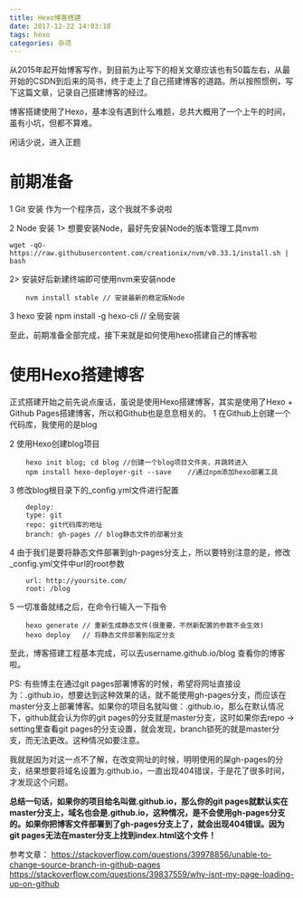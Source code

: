 ```yaml
---
title: Hexo博客搭建
date: 2017-12-22 14:03:18
tags: hexo
categories: 杂项
---
```


从2015年起开始博客写作，到目前为止写下的相关文章应该也有50篇左右，从最开始的CSDN到后来的简书，终于走上了自己搭建博客的道路。所以按照惯例，写下这篇文章，记录自己搭建博客的经过。

<!-- more -->

博客搭建使用了Hexo，基本没有遇到什么难题，总共大概用了一个上午的时间，虽有小坑，但都不算难。

闲话少说，进入正题

前期准备
===

1 Git 安装
	作为一个程序员，这个我就不多说啦

2 Node 安装
	1> 想要安装Node，最好先安装Node的版本管理工具nvm

	wget -qO- https://raw.githubusercontent.com/creationix/nvm/v0.33.1/install.sh | bash

  2> 安装好后新建终端即可使用nvm来安装node

		nvm install stable // 安装最新的稳定版Node

3 hexo 安装
		npm install -g hexo-cli // 全局安装

至此，前期准备全部完成，接下来就是如何使用hexo搭建自己的博客啦

使用Hexo搭建博客
===

正式搭建开始之前先说点废话，虽说是使用Hexo搭建博客，其实是使用了Hexo + Github Pages搭建博客，所以和Github也是息息相关的。
	1 在Github上创建一个代码库，我使用的是blog

  2 使用Hexo创建blog项目  

		hexo init blog; cd blog	//创建一个blog项目文件夹，并跳转进入
		npm install hexo-deployer-git --save	//通过npm添加hexo部署工具

  3 修改blog根目录下的_config.yml文件进行配置

		deploy:
		type: git
		repo: git代码库的地址
		branch: gh-pages // blog静态文件的部署分支

  4 由于我们是要将静态文件部署到gh-pages分支上，所以要特别注意的是，修改_config.yml文件中url的root参数

		url: http://yoursite.com/
		root: /blog

  5 一切准备就绪之后，在命令行输入一下指令

		hexo generate // 重新生成静态文件(很重要，不然新配置的参数不会生效)
		hexo deploy   // 将静态文件部署到指定分支

至此，博客搭建工程基本完成，可以去username.github.io/blog 查看你的博客啦。

PS: 有些博主在通过git pages部署博客的时候，希望将网址直接设为：<username>.github.io，想要达到这种效果的话，就不能使用gh-pages分支，而应该在master分支上部署博客。如果你的项目名就叫做：<username>.github.io，那么在默认情况下，github就会认为你的git pages的分支就是master分支，这时如果你去repo -> setting里查看git pages的分支设置，就会发现，branch锁死的就是master分支，而无法更改。这种情况如要注意。

我就是因为对这一点不了解，在改变网址的时候，明明使用的屎gh-pages的分支，结果想要将域名设置为<username>.github.io，一直出现404错误，于是花了很多时间，才发现这个问题。

<strong>总结一句话，如果你的项目给名叫做<username>.github.io，那么你的git pages就默认实在master分支上，域名也会是<username>.github.io，这种情况，是不会使用gh-pages分支的。如果你把博客文件部署到了gh-pages分支上了，就会出现404错误。因为git pages无法在master分支上找到index.html这个文件！</strong>


参考文章：
https://stackoverflow.com/questions/39978856/unable-to-change-source-branch-in-github-pages
https://stackoverflow.com/questions/39837559/why-isnt-my-page-loading-up-on-github